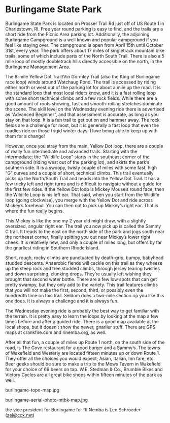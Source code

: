 # Burlingame State Park

Burlingame State Park is located on Prosser Trail Rd just off of US Route 1 in Charlestown, RI. Free year round parking is easy to find, and the trails are a short ride from the Picnic Area parking lot. Additionally, the adjoining Burlingame Campground is a well known and popular campground if you feel like staying over. The campground is open from April 15th until October 31st, every year. The park offers about 17 miles of singletrack mountain bike trails, some of which include parts of the North South Trail. There is also a 5 mile loop of mostly doubletrack hills directly accessible on the north, in the Burlingame Management Area.

The 8-mile Yellow Dot Trail/Vin Gormley Trail (also the King of Burlingame race loop) winds around Watchaug Pond. The trail is accessed by riding either north or west out of the parking lot for about a mile up the road. It is the standard loop that most local riders know, and it is a fast rolling loop with some short technical climbs and a few rock fields. While there are a good amount of roots showing, fast and smooth-rolling stretches dominate the scene. The skill level on the Wednesday evening ride there is advertised as “Advanced Beginner”, and that assessment is accurate, as long as you stay on that loop. It is a fun trail to get out on and hammer away. The rock fields are a challenge for most, but it is generally a fast loop that even the roadies ride on those frigid winter days. I love being able to keep up with them for a change!

However, once you stray from the main, Yellow Dot loop, there are a couple of really fun intermediate and advanced trails. Starting with the intermediate; the “Wildlife Loop” starts in the southeast corner of the campground (riding west out of the parking lot), and skirts the park’s southern side. It is a swoopy, twisty couple of miles with some fast, high “G” curves and a couple of short, technical climbs. This trail eventually picks up the North/South Trail and heads into the Yellow Dot Trail. It has a few tricky left and right turns and is difficult to navigate without a guide for the first few rides. If the Yellow Dot loop is Mickey Mouse’s round face, then the Wildlife Loop is his left ear. That said, when you start from the Wildlife loop (going clockwise), you merge with the Yellow Dot and ride across Mickey’s forehead. You can then opt to pick up Mickey’s right ear. That is where the fun really begins.

This Mickey is like the one my 2 year old might draw, with a slightly oversized, angular right ear. The trail you now pick up is called the Sammy C trail. It treads to the east on the north side of the park and jogs south near the northeast corner, finally spitting you out near Mickey’s lower right cheek. It is relatively new, and only a couple of miles long, but offers by far the gnarliest riding in Southern Rhode Island.

Short, rough, rocky climbs are punctuated by death-grip, bumpy, babyhead studded descents. Anaerobic fiends will cackle on this trail as they wheeze up the steep rock and tree studded climbs, through jersey tearing twisties and down surprising, clunking drops. They’re usually left wishing they brought that second water bottle. There are a few low spots that can get pretty swampy, but they only add to the variety. This trail features climbs that you will not make the first, second, third, or possibly even the hundredth time on this trail. Seldom does a two-mile section rip you like this one does. It is always a challenge and it is always fun.

The Wednesday evening ride is probably the best way to get familiar with the terrain. It is pretty easy to learn the loops by looking at the map a few times before and after a guided ride. There is a good map available at the local shops, but it doesn’t show the newer, gnarlier stuff. There are GPS maps at crankfire.com and rinemba.org, as well.

After all that fun, a couple of miles up Route 1 north, on the south side of the road, is The Cove restaurant for a good burger and a Sammy’s. The towns of Wakefield and Westerly are located fifteen minutes up or down Route 1. They offer all the choices you would expect; Asian, Italian, Inn fare, etc. Beer geeks should be sure to make a trip to the Mews Tavern in Wakefield for your choice of 69 beers on tap. W.E. Stedman & Co., Brumble Bikes and Victory Cycles are all great bike shops within fifteen minutes of the park as well.

burlingame-topo-map.jpg

 burlingame-aerial-photo-mtbk-map.jpg

the vice president for Burlingame for RI Nemba is Len Schroeder (zel@cox.net)